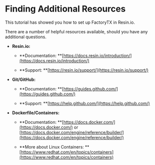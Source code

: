 # Finding Additional Resources

This tutorial has showed you how to set up FactoryTX in Resin.io.

There are a number of helpful resources available, should you have any additional questions.

* **Resin.io:**

  * **Documentation: **[https://docs.resin.io/introduction/](https://docs.resin.io/introduction/)

  * **Support: **[https://resin.io/support/](https://resin.io/support/)

* **Git/GitHub:**

  * **Documentation: **[https://guides.github.com/](https://guides.github.com/)

  * **Support: **[https://help.github.com/](https://help.github.com/)

* **Dockerfile/Containers:**

  * **Documentation: **[https://docs.docker.com/](https://docs.docker.com/) or [https://docs.docker.com/engine/reference/builder/](https://docs.docker.com/engine/reference/builder/)

  * **More about Linux Containers: **[https://www.redhat.com/en/topics/containers](https://www.redhat.com/en/topics/containers)



